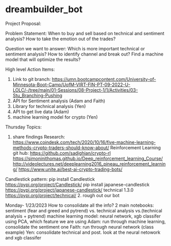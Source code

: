 # dreambuilder_bot

Project Proposal: 

Problem Statement: 
When to buy and sell based on technical and sentiment analysis? How to take the emotion out of the trades? 

Question we want to answer: 
Which is more important technical or sentiment analysis? 
How to identify channel and break out? 
Find a machine model that will optimize the results?

High level Action Items:
1.	Link to git branch: https://umn.bootcampcontent.com/University-of-Minnesota-Boot-Camp/UofM-VIRT-FIN-PT-09-2022-U-LOLC/-/tree/main/01-Sessions/08-Project-1/1/Activities/03-Stu_Branching-Pushing
2. API for Sentiment analysis (Adam and Faith)
3. Library for technical analysis (Yen)
4. API to get live data (Adam)
5. machine learning model for crypto (Yen)

Thursday Topics:
1. share findings
  Research: 
  https://www.coindesk.com/tech/2020/10/16/five-machine-learning-methods-crypto-traders-should-know-about/
  Reinforcement Learning git hub: https://github.com/sadighian/crypto-rl
  https://simoninithomas.github.io/Deep_reinforcement_learning_Course/
  http://videolectures.net/deeplearning2016_pineau_reinforcement_learning/
  https://www.unite.ai/best-ai-crypto-trading-bots/

  Candlestick pattern: 
  pip install Candlestick
  https://pypi.org/project/Candlestick/
  pip install japanese-candlestick
  https://pypi.org/project/japanese-candlestick/
  technical 1.3.0 
  https://pypi.org/project/technical/
2. rough out our bot

Monday- 1/23/2023
How to consolidate all the info? 
2 main notebooks: sentiment (fear and greed and pytrend) vs. technical analysis vs.(technical analysis + pytrend)
machine learning model: neural network, xgb classifer using PCA, which feature we are using
Adam: run through machine learning, consolidate the sentiment one
Faith: run through neural network (class example)
Yen: consolidate technical and post. look at the neural netowork and xgb classifer
